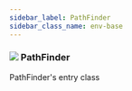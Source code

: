 ```yaml
---
sidebar_label: PathFinder
sidebar_class_name: env-base
---
```


### ![](/img/wiki/base.png) PathFinder
PathFinder's entry class<br/>

